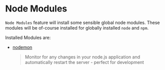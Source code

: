 # Node Modules

`Node Modules` feature will install some sensible global node modules. These modules will be of-course installed for globally installed `node` and `npm`.

Installed Modules are:
- [nodemon](https://www.npmjs.com/package/nodemon)
    > Monitor for any changes in your node.js application and automatically restart the server - perfect for development 